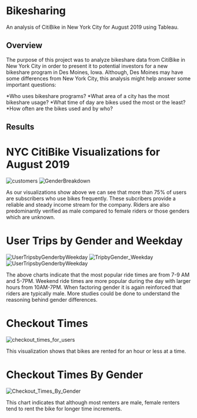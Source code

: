 # Bikesharing
An analysis of CitiBike in New York City for August 2019 using Tableau.

## Overview
The purpose of this project was to analyze bikeshare data from CitiBike in New York City in order to present it to potential investors for a new bikeshare program in Des Moines, Iowa. Although, Des Moines may have some differences from New York City, this analysis might help answer some important questions:

  *Who uses bikeshare programs?
  *What area of a city has the most bikeshare usage?
  *What time of day are bikes used the most or the least?
  *How often are the bikes used and by who?
  
  ## Results
  # NYC CitiBike Visualizations for August 2019
  ![customers](https://user-images.githubusercontent.com/110632671/204118929-3feff620-761d-452d-944a-ebc9f76a9407.png)
  ![GenderBreakdown](https://user-images.githubusercontent.com/110632671/204118937-1ca31ccc-d710-4518-9dbf-eea50eca8f33.png)

As our visualizations show above we can see that more than 75% of users are subscribers who use bikes frequently. These subcribers provide a reliable and steady income stream for the company. Riders are also predominantly verified as male compared to female riders or those genders which are unknown.

# User Trips by Gender and Weekday
![UserTripsbyGenderbyWeekday](https://user-images.githubusercontent.com/110632671/204119102-81138839-4b3b-4fc0-b7ce-9f02ae5948e4.png)
![TripbyGender_Weekday](https://user-images.githubusercontent.com/110632671/204119135-1a7df499-ae40-43c3-a290-0314981995b4.png)
![UserTripsbyGenderbyWeekday](https://user-images.githubusercontent.com/110632671/204119145-6d897278-fef1-4b08-9542-2fd852c91805.png)

The above charts indicate that the most popular ride times are from 7-9 AM and 5-7PM. Weekend ride times are more popular during the day with larger hours from 10AM-7PM.
When factoring gender it is again reinforced that riders are typically male. More studies could be done to understand the reasoning behind gender differences.

# Checkout Times
![checkout_times_for_users](https://user-images.githubusercontent.com/110632671/204119496-50b2317f-cfb4-4f9d-9719-468fe91a5ff8.png)

This visualization shows that bikes are rented for an hour or less at a time. 

# Checkout Times By Gender
![Checkout_Times_By_Gender](https://user-images.githubusercontent.com/110632671/204119668-0b0ea698-b225-46a6-9e25-6cd9f346e4e1.png)

This chart indicates that although most renters are male, female renters tend to rent the bike for longer time increments. 





